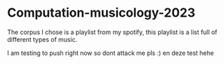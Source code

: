 # Computation-musicology-2023

The corpus I chose is a playlist from my spotify, this playlist is a list full of different types of music.

I am testing to push right now so dont attack me pls :)
en deze test hehe

